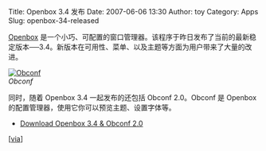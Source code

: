 Title: Openbox 3.4 发布
Date: 2007-06-06 13:30
Author: toy
Category: Apps
Slug: openbox-34-released

[Openbox](http://icculus.org/openbox/)
是一个小巧、可配置的窗口管理器。该程序于昨日发布了当前的最新稳定版本──3.4。新版本在可用性、菜单、以及主题等方面为用户带来了大量的改进。

[![Obconf](http://i.linuxtoy.org/i/2007/06/obconf_s.jpg)](http://i.linuxtoy.org/i/2007/06/obconf.jpg)  
*Obconf*

同时，随着 Openbox 3.4 一起发布的还包括 Obconf 2.0。Obconf 是 Openbox
的配置管理器，使用它你可以预览主题、设置字体等。

- [Download Openbox 3.4 & Obconf
2.0](http://icculus.org/openbox/index.php/Openbox:Download)

[[via](http://www.ogmaciel.com/?p=359)]
